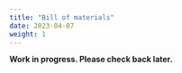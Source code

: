 ```yaml
---
title: "Bill of materials"
date: 2023-04-07
weight: 1
---
```


__Work in progress. Please check back later.__
